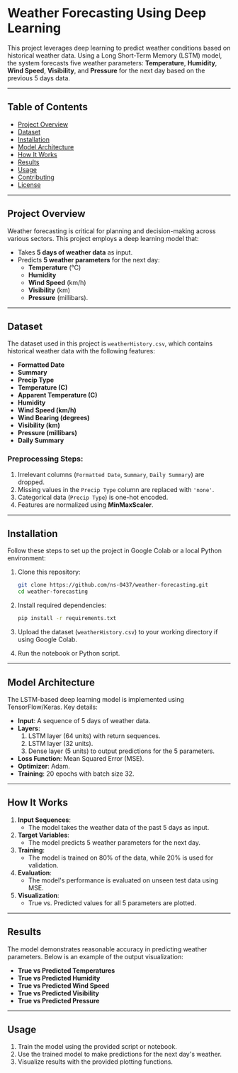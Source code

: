 # **Weather Forecasting Using Deep Learning**

This project leverages deep learning to predict weather conditions based on historical weather data. Using a Long Short-Term Memory (LSTM) model, the system forecasts five weather parameters: **Temperature**, **Humidity**, **Wind Speed**, **Visibility**, and **Pressure** for the next day based on the previous 5 days data.

---
## **Table of Contents**
- [Project Overview](#project-overview)
- [Dataset](#dataset)
- [Installation](#installation)
- [Model Architecture](#model-architecture)
- [How It Works](#how-it-works)
- [Results](#results)
- [Usage](#usage)
- [Contributing](#contributing)
- [License](#license)

---

## **Project Overview**
Weather forecasting is critical for planning and decision-making across various sectors. This project employs a deep learning model that:
- Takes **5 days of weather data** as input.
- Predicts **5 weather parameters** for the next day:
  - **Temperature** (°C)
  - **Humidity**
  - **Wind Speed** (km/h)
  - **Visibility** (km)
  - **Pressure** (millibars).

---

## **Dataset**
The dataset used in this project is `weatherHistory.csv`, which contains historical weather data with the following features:
- **Formatted Date**
- **Summary**
- **Precip Type**
- **Temperature (C)**
- **Apparent Temperature (C)**
- **Humidity**
- **Wind Speed (km/h)**
- **Wind Bearing (degrees)**
- **Visibility (km)**
- **Pressure (millibars)**
- **Daily Summary**

### Preprocessing Steps:
1. Irrelevant columns (`Formatted Date`, `Summary`, `Daily Summary`) are dropped.
2. Missing values in the `Precip Type` column are replaced with `'none'`.
3. Categorical data (`Precip Type`) is one-hot encoded.
4. Features are normalized using **MinMaxScaler**.

---

## **Installation**
Follow these steps to set up the project in Google Colab or a local Python environment:

1. Clone this repository:
   ```bash
   git clone https://github.com/ns-0437/weather-forecasting.git
   cd weather-forecasting
   ```

2. Install required dependencies:
   ```bash
   pip install -r requirements.txt
   ```

3. Upload the dataset (`weatherHistory.csv`) to your working directory if using Google Colab.

4. Run the notebook or Python script.

---

## **Model Architecture**
The LSTM-based deep learning model is implemented using TensorFlow/Keras. Key details:
- **Input**: A sequence of 5 days of weather data.
- **Layers**:
  1. LSTM layer (64 units) with return sequences.
  2. LSTM layer (32 units).
  3. Dense layer (5 units) to output predictions for the 5 parameters.
- **Loss Function**: Mean Squared Error (MSE).
- **Optimizer**: Adam.
- **Training**: 20 epochs with batch size 32.

---

## **How It Works**
1. **Input Sequences**: 
   - The model takes the weather data of the past 5 days as input.
2. **Target Variables**:
   - The model predicts 5 weather parameters for the next day.
3. **Training**:
   - The model is trained on 80% of the data, while 20% is used for validation.
4. **Evaluation**:
   - The model's performance is evaluated on unseen test data using MSE.
5. **Visualization**:
   - True vs. Predicted values for all 5 parameters are plotted.

---

## **Results**
The model demonstrates reasonable accuracy in predicting weather parameters. Below is an example of the output visualization:

- **True vs Predicted Temperatures**
- **True vs Predicted Humidity**
- **True vs Predicted Wind Speed**
- **True vs Predicted Visibility**
- **True vs Predicted Pressure**

---

## **Usage**
1. Train the model using the provided script or notebook.
2. Use the trained model to make predictions for the next day's weather.
3. Visualize results with the provided plotting functions.
